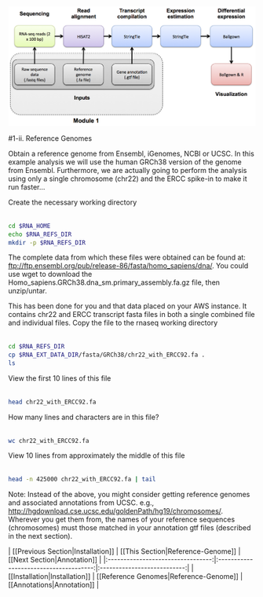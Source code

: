 ![RNA-seq Flowchart - Module 1](Images/RNA-seq_Flowchart2.png)

#1-ii. Reference Genomes

Obtain a reference genome from Ensembl, iGenomes, NCBI or UCSC. In this example analysis we will use the human GRCh38 version of the genome from Ensembl. Furthermore, we are actually going to perform the analysis using only a single chromosome (chr22) and the ERCC spike-in to make it run faster...

Create the necessary working directory

```bash

cd $RNA_HOME
echo $RNA_REFS_DIR
mkdir -p $RNA_REFS_DIR

```

The complete data from which these files were obtained can be found at: ftp://ftp.ensembl.org/pub/release-86/fasta/homo_sapiens/dna/. You could use wget to download the Homo_sapiens.GRCh38.dna_sm.primary_assembly.fa.gz file, then unzip/untar.

This has been done for you and that data placed on your AWS instance. It contains chr22 and ERCC transcript fasta files in both a single combined file and individual files. Copy the file to the rnaseq working directory

```bash

cd $RNA_REFS_DIR
cp $RNA_EXT_DATA_DIR/fasta/GRCh38/chr22_with_ERCC92.fa .
ls 

```

View the first 10 lines of this file

```bash

head chr22_with_ERCC92.fa

```

How many lines and characters are in this file?

```bash

wc chr22_with_ERCC92.fa

```

View 10 lines from approximately the middle of this file

```bash

head -n 425000 chr22_with_ERCC92.fa | tail

```

Note: Instead of the above, you might consider getting reference genomes and associated annotations from UCSC. e.g., http://hgdownload.cse.ucsc.edu/goldenPath/hg19/chromosomes/.
Wherever you get them from, the names of your reference sequences (chromosomes) must those matched in your annotation gtf files (described in the next section).

| [[Previous Section|Installation]] | [[This Section|Reference-Genome]]      | [[Next Section|Annotation]] |
|:---------------------------------:|:--------------------------------------:|:---------------------------:|
| [[Installation|Installation]]     | [[Reference Genomes|Reference-Genome]] | [[Annotations|Annotation]]   |
